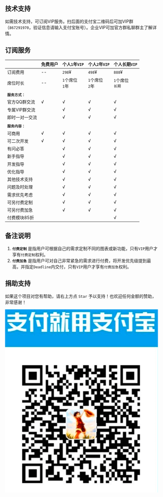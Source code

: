 ## 技术支持

如需技术支持，可订阅VIP服务。扫后面的支付宝二维码后可加VIP群（`867291970`，验证信息请输入支付宝账号）。企业VIP可加官方群私聊群主了解详情。

## 订阅服务

| |免费用户|个人`1`年`VIP`|个人`2`年`VIP` | 个人长期`VIP` |
| ----- |--|--|--|--|
| 订阅费用 | --    | `298`¥ | `498`¥ | `888`¥ |
| 席位时长 | --    | `1`个席位<br>`1`年 | `1`个席位<br>`2`年 | `1`个席位<br>`长期` |
||
| <b>`服务方式：`</b>|
| 官方QQ群交流      | √ | √ | √ | √ |
| 专属VIP群交流     |   | √ | √ | √ |
| 即时一对一交流     |   | √ | √ | √ |
||
| <b>`服务内容：`</b>|
| 可商用            | √ | √ | √ | √ |
| 可二次开发         | √ | √ | √ | √ |
| 有问必答          |   | √ | √ | √ |
| 新手指导          |   | √ | √ | √ |
| 开发指导          |   | √ | √ | √ |
| 优化指导          |   | √ | √ | √ |
| 其他技术支持       |   | √ | √ | √ |
| 问题及时处理       |   | √ | √ | √ |
| 需求优先考虑       |   | √ | √ | √ |
| 可另付费定制       |   | √ | √ | √ |
| 可另付费加急       |   | √ | √ | √ |
| 付费模块85折       |   |   |   | √ |

## 备注说明

1. __`付费定制`__ 是指用户可根据自己的需求定制不同的图表或新功能，只有`VIP`用户才享有`付费定制`权利。
2. __`付费加急`__ 是指用户可对自己非常紧急的需求进行付费，将开发优先级提到最高，并指定`Deadline`内交付，只有`VIP`用户才享有`付费加急`权利。

## 捐助支持

如果这个项目对您有帮助，请右上方点 `Star` 予以支持！也欢迎任何金额的赞助，非常感谢！

![alipay-qrcode](res/alipay.png)